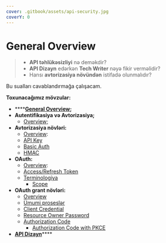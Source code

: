 ```yaml
---
cover: .gitbook/assets/api-security.jpg
coverY: 0
---
```


# General Overview

> * **API təhlükəsizliyi** nə deməkdir?&#x20;
> * **API Dizayn** edərkən **Tech Writer** nəyə fikir verməlidir?
> * Hansı **avtorizasiya növündən** istifadə olunmalıdır?

Bu sualları cavablandırmağa çalışacam.



**Toxunacağımız mövzular:**

* ****[**General Overview**](./)**;**
* **Autentifikasiya və Avtorizasiya;**
  * [Overview;](giris.md)
* **Avtorizasiya növləri:**
  * [Overview](giris.md):
  * [API Key](avtorizasiya-noevl-ri/api-key.md)
  * [Basic Auth](broken-reference)
  * [HMAC](broken-reference)
* **OAuth:**
  * [Overview](broken-reference):
  * [Access/Refresh Token](broken-reference)
  * [Terminologiya](broken-reference)
    * [Scope](broken-reference)
* **OAuth grant növləri:**
  * [Overview](broken-reference)
  * [Ümumi proseslər](broken-reference)
  * [Client Credential](broken-reference)
  * [Resource Owner Password](broken-reference)
  * [Authorization Code](broken-reference)
    * [Authorization Code with PKCE](broken-reference)
* [**API Dizayn**](broken-reference)****
